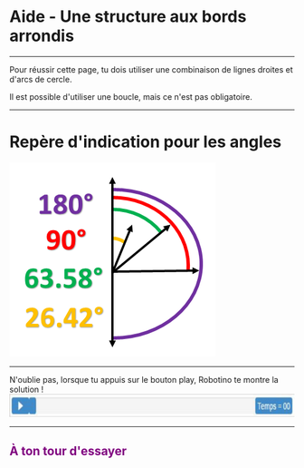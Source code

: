 # Aide - Une structure aux bords arrondis

---

Pour réussir cette page, tu dois utiliser une combinaison de lignes droites et d'arcs de cercle.

Il est possible d'utiliser une boucle, mais ce n'est pas obligatoire.

---

# Repère d'indication pour les angles
![Repère][repere]<br>

---

N'oublie pas, lorsque tu appuis sur le bouton play, Robotino te montre la solution !
![Time][time]

---

## <span style="color: #800080">À ton tour d'essayer</span>

[arc]: img/architecture_arc_de_cercle.png
[repere]: img/repere.png
[time]: img/time.png
